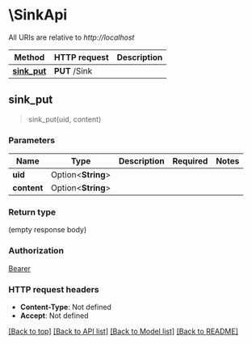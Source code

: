 # \SinkApi

All URIs are relative to *http://localhost*

Method | HTTP request | Description
------------- | ------------- | -------------
[**sink_put**](SinkApi.md#sink_put) | **PUT** /Sink | 



## sink_put

> sink_put(uid, content)


### Parameters


Name | Type | Description  | Required | Notes
------------- | ------------- | ------------- | ------------- | -------------
**uid** | Option<**String**> |  |  |
**content** | Option<**String**> |  |  |

### Return type

 (empty response body)

### Authorization

[Bearer](../README.md#Bearer)

### HTTP request headers

- **Content-Type**: Not defined
- **Accept**: Not defined

[[Back to top]](#) [[Back to API list]](../README.md#documentation-for-api-endpoints) [[Back to Model list]](../README.md#documentation-for-models) [[Back to README]](../README.md)


